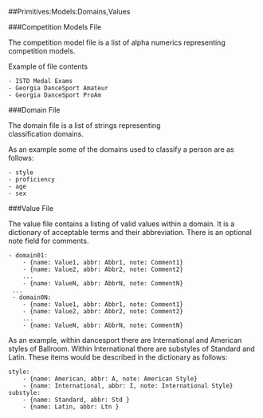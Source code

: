 ##Primitives:Models:Domains,Values

###Competition Models File

The competition model file is a list of alpha numerics 
representing competition models.

Example of file contents
```
- ISTD Medal Exams
- Georgia DanceSport Amateur
- Georgia DanceSport ProAm
```

###Domain File

The domain file is a list of strings representing  
classification domains.  

As an example some of the domains used to classify
a person are as follows:
```
- style
- proficiency
- age
- sex
```

###Value File

The value file contains a listing of valid values within a domain.
It is a dictionary of acceptable terms and their abbreviation.  There
is an optional note field for comments. 
```
- domain01:
    - {name: Value1, abbr: Abbr1, note: Comment1}
    - {name: Value2, abbr: Abbr2, note: Comment2}
    ...
    - {name: ValueN, abbr: AbbrN, note: CommentN}
 ...
 - domain0N:  
    - {name: Value1, abbr: Abbr1, note: Comment1}
    - {name: Value2, abbr: Abbr2, note: Comment2}
    ...
    - {name: ValueN, abbr: AbbrN, note: CommentN} 
```

As an example, within dancesport there are International
and American styles of Ballroom.   Within International 
there are substyles of Standard and Latin.  These items
would be described in the dictionary as follows:

```
style:
    - {name: American, abbr: A, note: American Style}
    - {name: International, abbr: I, note: International Style}
substyle:
    - {name: Standard, abbr: Std }
    - {name: Latin, abbr: Ltn }
    
```

